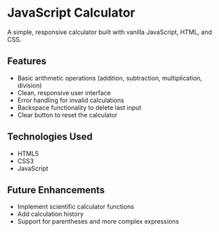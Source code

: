 # JavaScript Calculator
A simple, responsive calculator built with vanilla JavaScript, HTML, and CSS.

## Features
- Basic arithmetic operations (addition, subtraction, multiplication, division)
- Clean, responsive user interface
- Error handling for invalid calculations
- Backspace functionality to delete last input
- Clear button to reset the calculator

## Technologies Used
- HTML5
- CSS3
- JavaScript 

## Future Enhancements
- Implement scientific calculator functions
- Add calculation history
- Support for parentheses and more complex expressions
